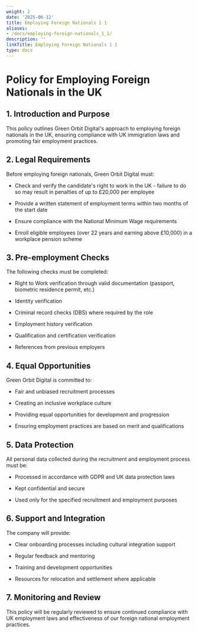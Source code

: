 ```yaml
---
weight: 2
date: '2025-06-12'
title: Employing Foreign Nationals 1 1
aliases:
- /docs/employing-foreign-nationals_1_1/
description: ''
linkTitle: Employing Foreign Nationals 1 1
type: docs
---
```


# Policy for Employing Foreign Nationals in the UK

## 1. Introduction and Purpose

This policy outlines Green Orbit Digital's approach to employing foreign nationals in the UK, ensuring compliance with UK immigration laws and promoting fair employment practices.

## 2. Legal Requirements

Before employing foreign nationals, Green Orbit Digital must:

- Check and verify the candidate's right to work in the UK - failure to do so may result in penalties of up to £20,000 per employee

- Provide a written statement of employment terms within two months of the start date

- Ensure compliance with the National Minimum Wage requirements

- Enroll eligible employees (over 22 years and earning above £10,000) in a workplace pension scheme

## 3. Pre-employment Checks

The following checks must be completed:

- Right to Work verification through valid documentation (passport, biometric residence permit, etc.)

- Identity verification

- Criminal record checks (DBS) where required by the role

- Employment history verification

- Qualification and certification verification

- References from previous employers

## 4. Equal Opportunities

Green Orbit Digital is committed to:

- Fair and unbiased recruitment processes

- Creating an inclusive workplace culture

- Providing equal opportunities for development and progression

- Ensuring employment practices are based on merit and qualifications

## 5. Data Protection

All personal data collected during the recruitment and employment process must be:

- Processed in accordance with GDPR and UK data protection laws

- Kept confidential and secure

- Used only for the specified recruitment and employment purposes

## 6. Support and Integration

The company will provide:

- Clear onboarding processes including cultural integration support

- Regular feedback and mentoring

- Training and development opportunities

- Resources for relocation and settlement where applicable

## 7. Monitoring and Review

This policy will be regularly reviewed to ensure continued compliance with UK employment laws and effectiveness of our foreign national employment practices.